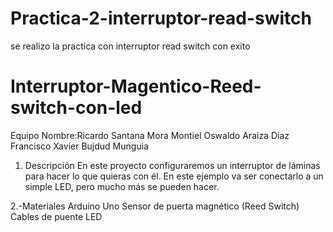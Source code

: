 # Practica-2-interruptor-read-switch
se realizo la practica con interruptor read switch con exito

# Interruptor-Magentico-Reed-switch-con-led
Equipo
Nombre:Ricardo Santana Mora Montiel 
Oswaldo Araiza Diaz
Francisco Xavier Bujdud Munguia

1. Descripción En este proyecto configuraremos un interruptor de láminas para hacer lo que quieras con él. En este ejemplo va ser conectarlo a un simple LED, pero mucho más se pueden hacer.

2.-Materiales
Arduino Uno
Sensor de puerta magnético (Reed Switch)
Cables de puente
LED

